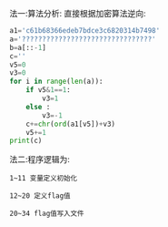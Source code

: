 法一:算法分析:
直接根据加密算法逆向:
```python
a1='c61b68366edeb7bdce3c6820314b7498'
a='????????????????????????????????'
b=a[::-1]
c=''
v5=0
v3=0
for i in range(len(a)):
    if v5&1==1:
        v3=1
    else :
        v3=-1
    c+=chr(ord(a1[v5])+v3)
    v5+=1
print(c)

```
法二:程序逻辑为:


    1~11 变量定义初始化

    12~20 定义flag值

    20~34 flag值写入文件
